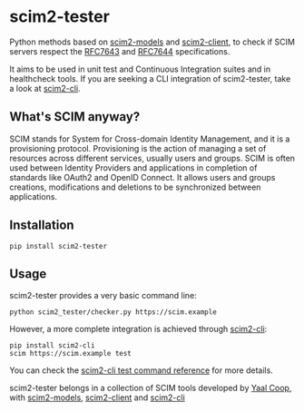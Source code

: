 # scim2-tester

Python methods based on [scim2-models](https://scim2-models.readthedocs.io) and [scim2-client](https://scim2-client.readthedocs.io/en), to check if SCIM servers respect the [RFC7643](https://datatracker.ietf.org/doc/html/rfc7643.html) and [RFC7644](https://datatracker.ietf.org/doc/html/rfc7644.html) specifications.

It aims to be used in unit test and Continuous Integration suites and in healthcheck tools.
If you are seeking a CLI integration of scim2-tester, take a look at [scim2-cli](https://scim2-cli.readthedocs.io).

## What's SCIM anyway?

SCIM stands for System for Cross-domain Identity Management, and it is a provisioning protocol.
Provisioning is the action of managing a set of resources across different services, usually users and groups.
SCIM is often used between Identity Providers and applications in completion of standards like OAuth2 and OpenID Connect.
It allows users and groups creations, modifications and deletions to be synchronized between applications.

## Installation

```shell
pip install scim2-tester
```

## Usage

scim2-tester provides a very basic command line:

```console
python scim2_tester/checker.py https://scim.example
```

However, a more complete integration is achieved through [scim2-cli](https://scim2-cli.readthedocs.io):

```console
pip install scim2-cli
scim https://scim.example test
```

You can check the [scim2-cli test command reference](https://scim2-cli.readthedocs.io/en/latest/reference.html#scim-url-test) for more details.

scim2-tester belongs in a collection of SCIM tools developed by [Yaal Coop](https://yaal.coop),
with [scim2-models](https://github.com/python-scim/scim2-models),
[scim2-client](https://github.com/python-scim/scim2-client) and
[scim2-cli](https://github.com/python-scim/scim2-cli)
